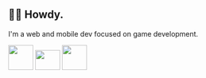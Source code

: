 ## 👋🏽 Howdy.
I'm a web and mobile dev focused on game development.

[<img src="https://upload.wikimedia.org/wikipedia/commons/9/99/Unofficial_JavaScript_logo_2.svg" height="50px" width="50px" />][javascript] [<img src="https://upload.wikimedia.org/wikipedia/commons/e/e3/Nim_logo.svg" height="40px" width="50px" />][nim] [<img src="https://cdn.discordapp.com/attachments/827000766643437650/1118618970367479818/Swift_logo_color.svg" height="50px" width="50px" />][swift]

[typescript]: https://typescriptlang.org
[javascript]: https://developer.mozilla.org/en-US/docs/Web/JavaScript
[nim]: https://nim-lang.org

[lua]: https://www.lua.org/
[nelua]: https://nelua.io/
[haxe]: https://haxe.org
[wax]: https://github.com/LingDong-/wax

[php]: https://php.net
[swift]: https://swift.org
[c]: https://en.cppreference.com/w/c
[zig]: https://ziglang.org
[odin]: https://odin-lang.org
[cpp]: https://en.cppreference.com
[janet]: https://www.janet-lang.org/
[txr]: http://nongnu.org/txr
[webassembly]: https://webassembly.org/
[assemblyscript]: https://www.assemblyscript.org/
[rust]: https://rust-lang.org
[elisp]: https://www.gnu.org/software/emacs/manual/html_node/elisp/
[kotlin]: https://kotlinlang.org/
[clojure]: https://clojure.org/
[clojurescript]: https://clojurescript.org/
[godot]: https://godotengine.org
[construct]: https://construct.net
[python]: https://www.python.org/
[ruby]: https://www.ruby-lang.org/en/
[lisp]: https://common-lisp.net/
[red]: http://red-lang.org
[racket]: https://racket-lang.org
[julia]: https://julialang.org


